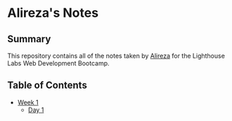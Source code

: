 # Alireza's Notes

## Summary

This repository contains all of the notes taken by [Alireza](https://github.com/Alchiman) for the Lighthouse Labs Web Development Bootcamp.

## Table of Contents

- [Week 1](/Week_1)
  - [Day 1](/Week_1/Day_1)
